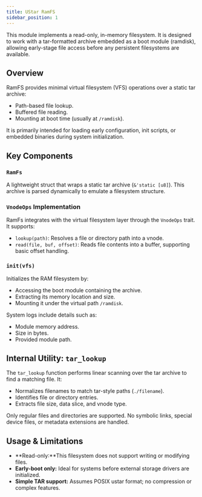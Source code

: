 ```yaml
---
title: UStar RamFS
sidebar_position: 1
---
```


This module implements a read-only, in-memory filesystem. It is designed to work with a tar-formatted archive embedded as a boot module (ramdisk), allowing early-stage file access before any persistent filesystems are available.

## Overview

RamFS provides minimal virtual filesystem (VFS) operations over a static tar archive:

* Path-based file lookup.
* Buffered file reading.
* Mounting at boot time (usually at `/ramdisk`).

It is primarily intended for loading early configuration, init scripts, or embedded binaries during system initialization.

## Key Components

### `RamFs`

A lightweight struct that wraps a static tar archive (`&'static [u8]`). This archive is parsed dynamically to emulate a filesystem structure.

### `VnodeOps` Implementation

RamFs integrates with the virtual filesystem layer through the `VnodeOps` trait. It supports:

* `lookup(path)`: Resolves a file or directory path into a vnode.
* `read(file, buf, offset)`: Reads file contents into a buffer, supporting basic offset handling.

### `init(vfs)`

Initializes the RAM filesystem by:

* Accessing the boot module containing the archive.
* Extracting its memory location and size.
* Mounting it under the virtual path `/ramdisk`.

System logs include details such as:

* Module memory address.
* Size in bytes.
* Provided module path.

## Internal Utility: `tar_lookup`

The `tar_lookup` function performs linear scanning over the tar archive to find a matching file. It:

* Normalizes filenames to match tar-style paths (`./filename`).
* Identifies file or directory entries.
* Extracts file size, data slice, and vnode type.

Only regular files and directories are supported. No symbolic links, special device files, or metadata extensions are handled.

## Usage & Limitations

* **Read-only:**This filesystem does not support writing or modifying files.
* **Early-boot only:** Ideal for systems before external storage drivers are initialized.
* **Simple TAR support:** Assumes POSIX ustar format; no compression or complex features.

